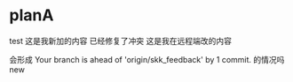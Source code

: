 # planA
test
这是我新加的内容
已经修复了冲突
这是我在远程端改的内容

会形成 Your branch is ahead of 'origin/skk_feedback' by 1 commit.
的情况吗
new
